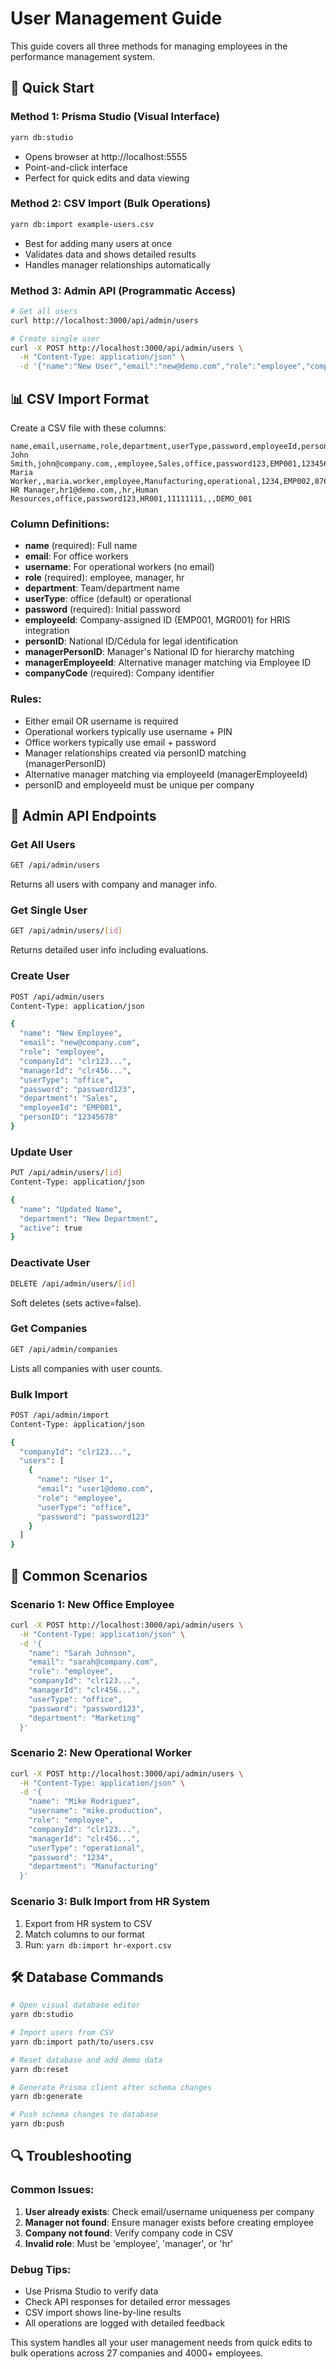 # User Management Guide

This guide covers all three methods for managing employees in the performance management system.

## 🎯 Quick Start

### Method 1: Prisma Studio (Visual Interface)
```bash
yarn db:studio
```
- Opens browser at http://localhost:5555
- Point-and-click interface
- Perfect for quick edits and data viewing

### Method 2: CSV Import (Bulk Operations)
```bash
yarn db:import example-users.csv
```
- Best for adding many users at once
- Validates data and shows detailed results
- Handles manager relationships automatically

### Method 3: Admin API (Programmatic Access)
```bash
# Get all users
curl http://localhost:3000/api/admin/users

# Create single user
curl -X POST http://localhost:3000/api/admin/users \
  -H "Content-Type: application/json" \
  -d '{"name":"New User","email":"new@demo.com","role":"employee","companyId":"company-id"}'
```

## 📊 CSV Import Format

Create a CSV file with these columns:

```csv
name,email,username,role,department,userType,password,employeeId,personID,managerPersonID,managerEmployeeId,companyCode
John Smith,john@company.com,,employee,Sales,office,password123,EMP001,12345678,87654321,,DEMO_001
Maria Worker,,maria.worker,employee,Manufacturing,operational,1234,EMP002,87654321,12345678,,DEMO_001
HR Manager,hr1@demo.com,,hr,Human Resources,office,password123,HR001,11111111,,,DEMO_001
```

### Column Definitions:
- **name** (required): Full name
- **email**: For office workers
- **username**: For operational workers (no email)
- **role** (required): employee, manager, hr
- **department**: Team/department name
- **userType**: office (default) or operational
- **password** (required): Initial password
- **employeeId**: Company-assigned ID (EMP001, MGR001) for HRIS integration
- **personID**: National ID/Cédula for legal identification
- **managerPersonID**: Manager's National ID for hierarchy matching
- **managerEmployeeId**: Alternative manager matching via Employee ID
- **companyCode** (required): Company identifier

### Rules:
- Either email OR username is required
- Operational workers typically use username + PIN
- Office workers typically use email + password
- Manager relationships created via personID matching (managerPersonID)
- Alternative manager matching via employeeId (managerEmployeeId)
- personID and employeeId must be unique per company

## 🔧 Admin API Endpoints

### Get All Users
```bash
GET /api/admin/users
```
Returns all users with company and manager info.

### Get Single User
```bash
GET /api/admin/users/[id]
```
Returns detailed user info including evaluations.

### Create User
```bash
POST /api/admin/users
Content-Type: application/json

{
  "name": "New Employee",
  "email": "new@company.com",
  "role": "employee",
  "companyId": "clr123...",
  "managerId": "clr456...",
  "userType": "office",
  "password": "password123",
  "department": "Sales",
  "employeeId": "EMP001",
  "personID": "12345678"
}
```

### Update User
```bash
PUT /api/admin/users/[id]
Content-Type: application/json

{
  "name": "Updated Name",
  "department": "New Department",
  "active": true
}
```

### Deactivate User
```bash
DELETE /api/admin/users/[id]
```
Soft deletes (sets active=false).

### Get Companies
```bash
GET /api/admin/companies
```
Lists all companies with user counts.

### Bulk Import
```bash
POST /api/admin/import
Content-Type: application/json

{
  "companyId": "clr123...",
  "users": [
    {
      "name": "User 1",
      "email": "user1@demo.com",
      "role": "employee",
      "userType": "office",
      "password": "password123"
    }
  ]
}
```

## 🎯 Common Scenarios

### Scenario 1: New Office Employee
```bash
curl -X POST http://localhost:3000/api/admin/users \
  -H "Content-Type: application/json" \
  -d '{
    "name": "Sarah Johnson",
    "email": "sarah@company.com",
    "role": "employee",
    "companyId": "clr123...",
    "managerId": "clr456...",
    "userType": "office",
    "password": "password123",
    "department": "Marketing"
  }'
```

### Scenario 2: New Operational Worker
```bash
curl -X POST http://localhost:3000/api/admin/users \
  -H "Content-Type: application/json" \
  -d '{
    "name": "Mike Rodriguez",
    "username": "mike.production",
    "role": "employee",
    "companyId": "clr123...",
    "managerId": "clr456...",
    "userType": "operational",
    "password": "1234",
    "department": "Manufacturing"
  }'
```

### Scenario 3: Bulk Import from HR System
1. Export from HR system to CSV
2. Match columns to our format
3. Run: `yarn db:import hr-export.csv`

## 🛠️ Database Commands

```bash
# Open visual database editor
yarn db:studio

# Import users from CSV
yarn db:import path/to/users.csv

# Reset database and add demo data
yarn db:reset

# Generate Prisma client after schema changes
yarn db:generate

# Push schema changes to database
yarn db:push
```

## 🔍 Troubleshooting

### Common Issues:
1. **User already exists**: Check email/username uniqueness per company
2. **Manager not found**: Ensure manager exists before creating employee
3. **Company not found**: Verify company code in CSV
4. **Invalid role**: Must be 'employee', 'manager', or 'hr'

### Debug Tips:
- Use Prisma Studio to verify data
- Check API responses for detailed error messages
- CSV import shows line-by-line results
- All operations are logged with detailed feedback

This system handles all your user management needs from quick edits to bulk operations across 27 companies and 4000+ employees.
